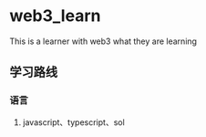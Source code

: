 # web3_learn
This is a learner with web3 what they are learning

## 学习路线
### 语言
1. javascript、typescript、sol
